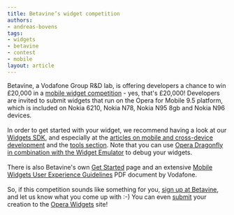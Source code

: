 ```yaml
---
title: Betavine’s widget competition
authors:
- andreas-bovens
tags:
- widgets
- betavine
- contest
- mobile
layout: article
---
```

Betavine, a Vodafone Group R&amp;D lab, is offering developers a chance to win £20,000 in a <a href="http://www.betavine.net/bvportal/competition/view.html?id=ff8080811f1f3dbb011f3721070438d1">mobile widget competition</a> - yes, that&#39;s £20,000! Developers are invited to submit widgets that run on the Opera for Mobile 9.5 platform, which is included on Nokia 6210, Nokia N78, Nokia N95 8gb and Nokia N96 devices.<br/><br/>In order to get started with your widget, we recommend having a look at our <a href="http://dev.opera.com/sdk/#widgets">Widgets SDK</a>, and especially at the <a href="http://dev.opera.com/articles/view/opera-widgets-sdk/#cdd">articles on mobile and cross-device development</a> and the <a href="http://dev.opera.com/articles/view/opera-widgets-sdk/#tools">tools section</a>. Note that you can use <a href="http://dev.opera.com/articles/view/debugging-widgets-using-opera-dragonfly/">Opera Dragonfly in combination with the Widget Emulator</a> to debug your widgets.<br/><br/>There is also Betavine&#39;s own <a href="http://www.betavine.net/bvportal/web/guest/widgetzone/getstarted">Get Started</a> page and an extensive <a href="http://www.betavine.net/bvcms/documents/widgets/widget_guidelines_final.pdf">Mobile Widgets User Experience Guidelines</a> PDF document by Vodafone.<br/><br/>So, if this competition sounds like something for you, <a href="http://www.betavine.net/bvportal/competition/view.html?id=ff8080811f1f3dbb011f3721070438d1">sign up at Betavine</a>, and let us know what you come up with :-) You can even <a href="http://widgets.opera.com/upload/">submit</a> your creation to the <a href="http://widgets.opera.com/">Opera Widgets</a> site!
